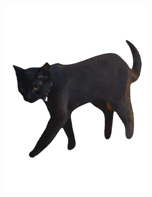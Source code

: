 <p align="center">
  <img src="https://raw.githubusercontent.com/Deluca-Syntax-Error/Deluca-Syntax-Error/refs/heads/main/cat.gif" alt="til">
</p>
